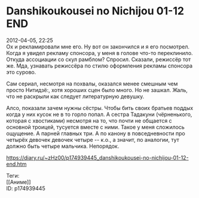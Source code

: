 Danshikoukousei no Nichijou 01-12 END
======================================

   
 2012-04-05, 22:25   
  Ох и рекламировали мне его. Ну вот он закончился и я его посмотрел.   
 Когда я увидел рекламу спонсора, у меня в голове что-то переклинило. Откуда ассоциации со скул рамблом? Спросил. Сказали, режиссёр тот же. Мда, узнавать режиссёра по стилю оформления рекламы спонсора это сурово.   
   
 Сам сериал, несмотря на похвалы, оказался менее смешным чем просто Нитидзё:, хотя хороших сцен было много. Но не зашкал. Жаль, что не раскрыли как следует литературную девушку.   
   
 Алсо, показали зачем нужны сёстры. Чтобы бить своих братьев поддых когда у них кусок не в то горло попал. А сестра Тадакуни (чёрненького, которая с хвостиками) несмотря на то, что почти не общается с основной троицей, тусуется вместе с ними. Такое у меня сложилось ощущение. А парней главных три. А по канону в повседневности про четырёх девочек девочек четыре -- к.о., а значит, по аналогии, тут должно быть четыре мальчика. Непорядок.   
    
 <https://diary.ru/~zHz00/p174939445_danshikoukousei-no-nichijou-01-12-end.htm>   
   
 Теги:   
 [[Аниме]]   
 ID: p174939445